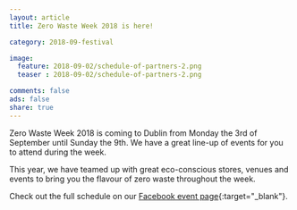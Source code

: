 ```yaml
---
layout: article
title: Zero Waste Week 2018 is here!

category: 2018-09-festival

image:
  feature: 2018-09-02/schedule-of-partners-2.png
  teaser : 2018-09-02/schedule-of-partners-2.png

comments: false
ads: false
share: true
---
```


Zero Waste Week 2018 is coming to Dublin from Monday the 3rd of September until Sunday the 9th. We have a great line-up of events for you to attend during the week. 

This year, we have teamed up with great eco-conscious stores, venues and events to bring you the flavour of zero waste throughout the week. 

Check out the full schedule on our [Facebook event page](https://www.facebook.com/pg/ZeroWasteFestivalIreland/events/){:target="_blank"}.


